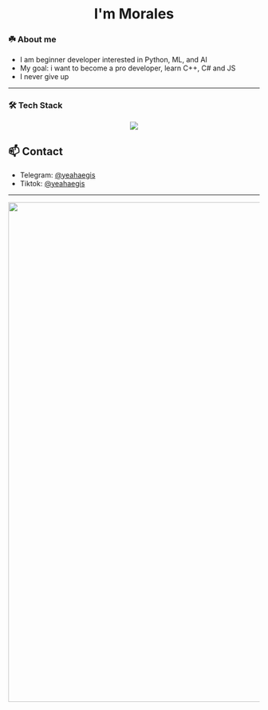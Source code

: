 <h1 align="center">I'm Morales

### ☘️ About me
- I am beginner developer interested in Python, ML, and AI
- My goal: i want to become a pro developer, learn C++, C# and JS
- I never give up

---

### 🛠️ Tech Stack
<p align="center">
  <img src="https://skillicons.dev/icons?i=python,git,github,sqlite" />
</p>

## 📫 Contact
- Telegram: [@yeahaegis](https://t.me/avvome)
- Tiktok: [@yeahaegis](https://www.tiktok.com/@whatismystylebro)

---

<img src="https://i.pinimg.com/originals/13/64/f3/1364f301d7181e2acc516f702c4ce274.gif" width="1000" />


